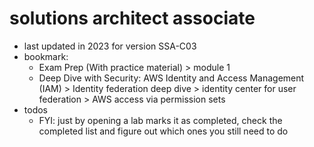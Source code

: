 # solutions architect associate

- last updated in 2023 for version SSA-C03
- bookmark:
  - Exam Prep (With practice material) > module 1
  - Deep Dive with Security: AWS Identity and Access Management (IAM) > Identity federation deep dive > identity center for user federation > AWS access via permission sets
- todos
  - FYI: just by opening a lab marks it as completed, check the completed list and figure out which ones you still need to do
